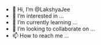 - 👋 Hi, I’m @LakshyaJee
- 👀 I’m interested in ...
- 🌱 I’m currently learning ...
- 💞️ I’m looking to collaborate on ...
- 📫 How to reach me ...

<!---
LakshyaJee/LakshyaJee is a ✨ special ✨ repository because its `README.md` (this file) appears on your GitHub profile.
You can click the Preview link to take a look at your changes.
--->
